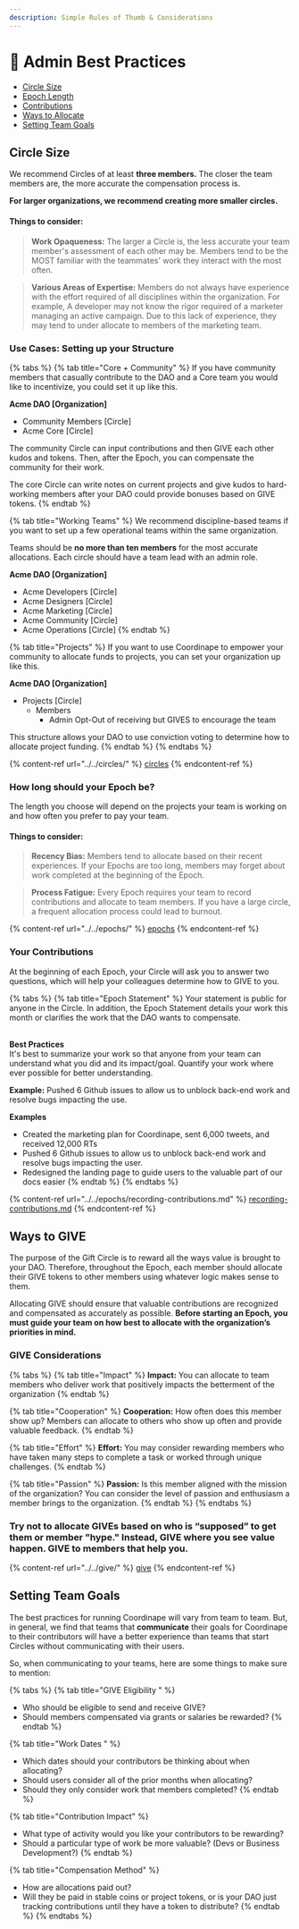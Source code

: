 ```yaml
---
description: Simple Rules of Thumb & Considerations
---
```


# 📐 Admin Best Practices

* [Circle Size](admin-best-practices.md#circle-size)
* [Epoch Length](admin-best-practices.md#how-long-should-your-epoch-be)&#x20;
* [Contributions](admin-best-practices.md#your-contributions)&#x20;
* [Ways to Allocate ](admin-best-practices.md#give-considerations)
* [Setting Team Goals ](admin-best-practices.md#setting-team-goals)

## Circle Size

We recommend Circles of at least **three members.** The closer the team members are, the more accurate the compensation process is.

**For larger organizations, we recommend creating more smaller circles.**

#### Things to consider:

> **Work Opaqueness:** The larger a Circle is, the less accurate your team member's assessment of each other may be. Members tend to be the MOST familiar with the teammates' work they interact with the most often.&#x20;

> **Various Areas of Expertise:** Members do not always have experience with the effort required of all disciplines within the organization. For example, A developer may not know the rigor required of a marketer managing an active campaign. Due to this lack of experience, they may tend to under allocate to members of the marketing team.

### Use Cases: Setting up your Structure

{% tabs %}
{% tab title="Core + Community" %}
If you have community members that casually contribute to the DAO and a Core team you would like to incentivize, you could set it up like this.

**Acme DAO \[Organization]**

* Community Members \[Circle]
* Acme Core \[Circle]

The community Circle can input contributions and then GIVE each other kudos and tokens. Then, after the Epoch, you can compensate the community for their work.

The core Circle can write notes on current projects and give kudos to hard-working members after your DAO could provide bonuses based on GIVE tokens.
{% endtab %}

{% tab title="Working Teams" %}
We recommend discipline-based teams if you want to set up a few operational teams within the same organization.&#x20;

Teams should be **no more than ten members** for the most accurate allocations. Each circle should have a team lead with an admin role.

**Acme DAO \[Organization]**

* Acme Developers \[Circle]
* Acme Designers \[Circle]
* Acme Marketing \[Circle]
* Acme Community \[Circle]
* Acme Operations \[Circle]
{% endtab %}

{% tab title="Projects" %}
If you want to use Coordinape to empower your community to allocate funds to projects, you can set your organization up like this.

**Acme DAO \[Organization]**

* Projects \[Circle]
  * Members
    * Admin Opt-Out of receiving but GIVES to encourage the team&#x20;

This structure allows your DAO to use conviction voting to determine how to allocate project funding.
{% endtab %}
{% endtabs %}

{% content-ref url="../../circles/" %}
[circles](../../circles/)
{% endcontent-ref %}

### **How long should your Epoch be?**

The length you choose will depend on the projects your team is working on and how often you prefer to pay your team.

#### Things to consider:

> **Recency Bias:** Members tend to allocate based on their recent experiences. If your Epochs are too long, members may forget about work completed at the beginning of the Epoch.

> **Process Fatigue:** Every Epoch requires your team to record contributions and allocate to team members. If you have a large circle, a frequent allocation process could lead to burnout.

{% content-ref url="../../epochs/" %}
[epochs](../../epochs/)
{% endcontent-ref %}

### Your Contributions

At the beginning of each Epoch, your Circle will ask you to answer two questions, which will help your colleagues determine how to GIVE to you.

{% tabs %}
{% tab title="Epoch Statement" %}
Your statement is public for anyone in the Circle. In addition, the Epoch Statement details your work this month or clarifies the work that the DAO wants to compensate.

\
**Best Practices**\
It's best to summarize your work so that anyone from your team can understand what you did and its impact/goal. Quantify your work where ever possible for better understanding.&#x20;



**Example:** Pushed 6 Github issues to allow us to unblock back-end work and resolve bugs impacting the use.



**Examples**

* Created the marketing plan for Coordinape, sent 6,000 tweets, and received 12,000 RTs
* Pushed 6 Github issues to allow us to unblock back-end work and resolve bugs impacting the user.
* Redesigned the landing page to guide users to the valuable part of our docs easier
{% endtab %}
{% endtabs %}

{% content-ref url="../../epochs/recording-contributions.md" %}
[recording-contributions.md](../../epochs/recording-contributions.md)
{% endcontent-ref %}



## Ways to GIVE

The purpose of the Gift Circle is to reward all the ways value is brought to your DAO. Therefore, throughout the Epoch, each member should allocate their GIVE tokens to other members using whatever logic makes sense to them.&#x20;

Allocating GIVE should ensure that valuable contributions are recognized and compensated as accurately as possible. **Before starting an Epoch, you must guide your team on how best to allocate with the organization’s priorities in mind.**

### **GIVE Considerations**

{% tabs %}
{% tab title="Impact" %}
**Impact:** You can allocate to team members who deliver work that positively impacts the betterment of the organization
{% endtab %}

{% tab title="Cooperation" %}
**Cooperation:** How often does this member show up? Members can allocate to others who show up often and provide valuable feedback.
{% endtab %}

{% tab title="Effort" %}
**Effort:** You may consider rewarding members who have taken many steps to complete a task or worked through unique challenges.
{% endtab %}

{% tab title="Passion" %}
**Passion:** Is this member aligned with the mission of the organization? You can consider the level of passion and enthusiasm a member brings to the organization.
{% endtab %}
{% endtabs %}

### Try not to allocate GIVEs based on who is “supposed” to get them or member "hype." Instead, **GIVE** where you see value happen. GIVE to members that help you.

{% content-ref url="../../give/" %}
[give](../../give/)
{% endcontent-ref %}



## Setting Team Goals

The best practices for running Coordinape will vary from team to team. But, in general, we find that teams that **communicate** their goals for Coordinape to their contributors will have a better experience than teams that start Circles without communicating with their users.

So, when communicating to your teams, here are some things to make sure to mention:

{% tabs %}
{% tab title="GIVE Eligibility  " %}
* Who should be eligible to send and receive GIVE?
* Should members compensated via grants or salaries be rewarded?
{% endtab %}

{% tab title="Work Dates " %}
* Which dates should your contributors be thinking about when allocating?
* Should users consider all of the prior months when allocating?
* Should they only consider work that members completed?
{% endtab %}

{% tab title="Contribution Impact" %}
* What type of activity would you like your contributors to be rewarding?
* Should a particular type of work be more valuable? (Devs or Business Development?)
{% endtab %}

{% tab title="Compensation Method" %}
* How are allocations paid out?
* Will they be paid in stable coins or project tokens, or is your DAO just tracking contributions until they have a token to distribute?
{% endtab %}
{% endtabs %}
